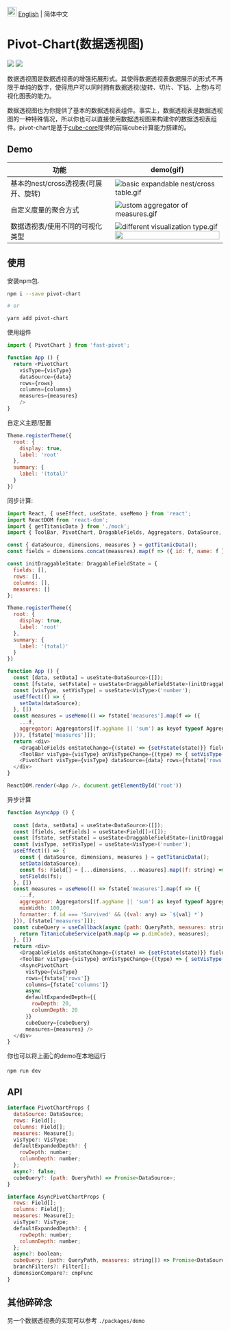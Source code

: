 <img src="https://ch-resources.oss-cn-shanghai.aliyuncs.com/images/lang-icons/icon128px.png" width="22px" /> [English](./README.md) | 简体中文

# Pivot-Chart(数据透视图)
![](https://img.shields.io/npm/v/pivot-chart)
![](https://img.shields.io/github/license/ObservedObserver/pivot-chart)


数据透视图是数据透视表的增强拓展形式。其使得数据透视表数据展示的形式不再限于单纯的数字，使得用户可以同时拥有数据透视(旋转、切片、下钻、上卷)与可视化图表的能力。

数据透视图也为你提供了基本的数据透视表组件。事实上，数据透视表是数据透视图的一种特殊情况，所以你也可以直接使用数据透视图来构建你的数据透视表组件。pivot-chart是基于[cube-core](https://github.com/ObservedObserver/cube-core)提供的前端cube计算能力搭建的。

## Demo

| 功能 | demo(gif) |
| - | - |
| 基本的nest/cross透视表(可展开、旋转) | ![basic expandable nest/cross table.gif](https://ch-resources.oss-cn-shanghai.aliyuncs.com/images/pivot-chart/pivot-table-basic.gif) |
| 自定义度量的聚合方式 | ![ustom aggregator of measures.gif](https://ch-resources.oss-cn-shanghai.aliyuncs.com/images/pivot-chart/pivot-table-aggregator.gif) |
| 数据透视表/使用不同的可视化类型 | ![different visualization type.gif](https://ch-resources.oss-cn-shanghai.aliyuncs.com/images/pivot-chart/pivot-chart-light.gif)<br /> <img width="100%" src="https://ch-resources.oss-cn-shanghai.aliyuncs.com/images/pivot-chart/pivot-chart-static-bar.jpg" /> |

## 使用

安装npm包.
```bash
npm i --save pivot-chart

# or

yarn add pivot-chart
```

使用组件
```js
import { PivotChart } from 'fast-pivot';

function App () {
  return <PivotChart
    visType={visType}
    dataSource={data}
    rows={rows}
    columns={columns}
    measures={measures} 
    />
}
```

自定义主题/配置
```js
Theme.registerTheme({
  root: {
    display: true,
    label: 'root'
  },
  summary: {
    label: '(total)'
  }
})
```

同步计算:
```js
import React, { useEffect, useState, useMemo } from 'react';
import ReactDOM from 'react-dom';
import { getTitanicData } from './mock';
import { ToolBar, PivotChart, DragableFields, Aggregators, DataSource, VisType, DraggableFieldState, Theme } from '../src/index';

const { dataSource, dimensions, measures } = getTitanicData();
const fields = dimensions.concat(measures).map(f => ({ id: f, name: f }));

const initDraggableState: DraggableFieldState = {
  fields: [],
  rows: [],
  columns: [],
  measures: []
};

Theme.registerTheme({
  root: {
    display: true,
    label: 'root'
  },
  summary: {
    label: '(total)'
  }
})

function App () {
  const [data, setData] = useState<DataSource>([]);
  const [fstate, setFstate] = useState<DraggableFieldState>(initDraggableState)
  const [visType, setVisType] = useState<VisType>('number');
  useEffect(() => {
    setData(dataSource);
  }, [])
  const measures = useMemo(() => fstate['measures'].map(f => ({
    ...f,
    aggregator: Aggregators[(f.aggName || 'sum') as keyof typeof Aggregators]
  })), [fstate['measures']]);
  return <div>
    <DragableFields onStateChange={(state) => {setFstate(state)}} fields={fields} />
    <ToolBar visType={visType} onVisTypeChange={(type) => { setVisType(type) }} />
    <PivotChart visType={visType} dataSource={data} rows={fstate['rows']} columns={fstate['columns']} measures={measures} />
  </div>
}

ReactDOM.render(<App />, document.getElementById('root'))
```


异步计算
```js
function AsyncApp () {
  
  const [data, setData] = useState<DataSource>([]);
  const [fields, setFields] = useState<Field[]>([]);
  const [fstate, setFstate] = useState<DraggableFieldState>(initDraggableState)
  const [visType, setVisType] = useState<VisType>('number');
  useEffect(() => {
    const { dataSource, dimensions, measures } = getTitanicData();
    setData(dataSource);
    const fs: Field[] = [...dimensions, ...measures].map((f: string) => ({ id: f, name: f }));
    setFields(fs);
  }, [])
  const measures = useMemo(() => fstate['measures'].map(f => ({
    ...f,
    aggregator: Aggregators[(f.aggName || 'sum') as keyof typeof Aggregators],
    minWidth: 100,
    formatter: f.id === 'Survived' && ((val: any) => `${val} *`)
  })), [fstate['measures']]);
  const cubeQuery = useCallback(async (path: QueryPath, measures: string[]) => {
    return TitanicCubeService(path.map(p => p.dimCode), measures);
  }, [])
  return <div>
    <DragableFields onStateChange={(state) => {setFstate(state)}} fields={fields} />
    <ToolBar visType={visType} onVisTypeChange={(type) => { setVisType(type) }} />
    <AsyncPivotChart
      visType={visType}
      rows={fstate['rows']}
      columns={fstate['columns']}
      async
      defaultExpandedDepth={{
        rowDepth: 20,
        columnDepth: 20
      }}
      cubeQuery={cubeQuery}
      measures={measures} />
  </div>
}
```

你也可以将上面👆的demo在本地运行
```
npm run dev
```

## API
```js
interface PivotChartProps {
  dataSource: DataSource;
  rows: Field[];
  columns: Field[];
  measures: Measure[];
  visType?: VisType;
  defaultExpandedDepth?: {
    rowDepth: number;
    columnDepth: number;
  };
  async?: false;
  cubeQuery?: (path: QueryPath) => Promise<DataSource>;
}
```

```js
interface AsyncPivotChartProps {
  rows: Field[];
  columns: Field[];
  measures: Measure[];
  visType?: VisType;
  defaultExpandedDepth?: {
    rowDepth: number;
    columnDepth: number;
  };
  async?: boolean;
  cubeQuery: (path: QueryPath, measures: string[]) => Promise<DataSource>;
  branchFilters?: Filter[];
  dimensionCompare?: cmpFunc
}
```

## 其他碎碎念
另一个数据透视表的实现可以参考 `./packages/demo`